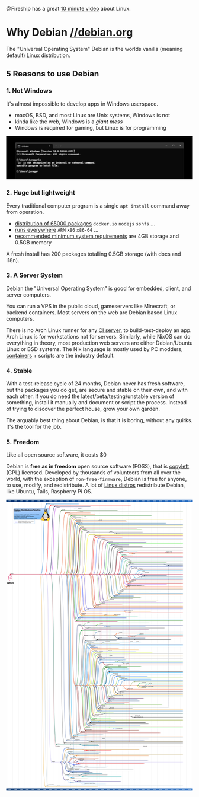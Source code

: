@Fireship has a great [10 minute video](https://www.youtube.com/watch?v=ShcR4Zfc6Dw) about Linux.

# Why Debian [//debian.org](https://debian.org/)

The "Universal Operating System" Debian is the worlds vanilla (meaning default) Linux distribution.

## 5 Reasons to use Debian

### 1. Not Windows

It's almost impossible to develop apps in Windows userspace.

- macOS, BSD, and most Linux are Unix systems, Windows is not
- kinda like the web, Windows is a _giant mess_
- Windows is required for gaming, but Linux is for programming

![running `ls` on Windows error](./not-windows.png)

### 2. Huge but lightweight

Every traditional computer program is a single `apt install` command away from operation.

- [distribution of 65000 packages](https://packages.debian.org/stable/) `docker.io` `nodejs` `sshfs` ...
- [runs everywhere](https://www.debian.org/ports/) `ARM` `x86` `x86-64` ...
- [recommended minimum system requirements](https://www.debian.org/releases/stable/amd64/ch03s04.en.html) are 4GB storage and 0.5GB memory

A fresh install has 200 packages totalling 0.5GB storage (with docs and i18n).

### 3. A Server System

Debian the "Universal Operating System" is good for embedded, client, and server computers.

You can run a VPS in the public cloud, gameservers like Minecraft, or backend containers. Most servers on the web are Debian based Linux computers.

There is no Arch Linux runner for any [CI server](https://github.com/ligurio/awesome-ci), to build-test-deploy an app. Arch Linux is for workstations not for servers. Similarly, while NixOS can do everything in theory, most production web servers are either Debian/Ubuntu Linux or BSD systems. The Nix language is mostly used by PC modders, [containers](https://opencontainers.org/) + scripts are the industry default.

### 4. Stable

With a test-release cycle of 24 months, Debian never has fresh software, but the packages you do get, are secure and stable on their own, and with each other. If you do need the latest/beta/testing/unstable version of something, install it manually and document or script the process. Instead of trying to discover the perfect house, grow your own garden.

The arguably best thing about Debian, is that it is boring, without any quirks. It's the tool for the job.

### 5. Freedom

Like all open source software, it costs $0

Debian is **free as in freedom** open source software (FOSS), that is [copyleft](https://en.wikipedia.org/wiki/Copyleft) (GPL) licensed. Developed by thousands of volunteers from all over the world, with the exception of `non-free-firmware`, Debian is free for anyone, to use, modify, and redistribute. A lot of [Linux distros](https://en.wikipedia.org/wiki/List_of_Linux_distributions) redistribute Debian, like Ubuntu, Tails, Raspberry Pi OS.

![hundreds of Debian forks ](./family.png)
